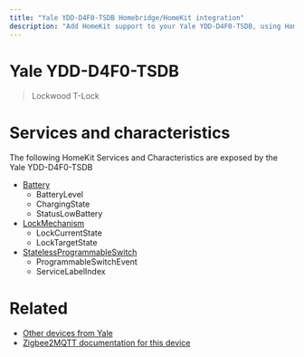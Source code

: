 ```yaml
---
title: "Yale YDD-D4F0-TSDB Homebridge/HomeKit integration"
description: "Add HomeKit support to your Yale YDD-D4F0-TSDB, using Homebridge, Zigbee2MQTT and homebridge-z2m."
---
```

<!---
This file has been GENERATED using src/docgen/docgen.ts
DO NOT EDIT THIS FILE MANUALLY!
-->
# Yale YDD-D4F0-TSDB
> Lockwood T-Lock


# Services and characteristics
The following HomeKit Services and Characteristics are exposed by
the Yale YDD-D4F0-TSDB

* [Battery](../../battery.md)
  * BatteryLevel
  * ChargingState
  * StatusLowBattery
* [LockMechanism](../../lock.md)
  * LockCurrentState
  * LockTargetState
* [StatelessProgrammableSwitch](../../action.md)
  * ProgrammableSwitchEvent
  * ServiceLabelIndex


# Related
* [Other devices from Yale](../index.md#yale)
* [Zigbee2MQTT documentation for this device](https://www.zigbee2mqtt.io/devices/YDD-D4F0-TSDB.html)